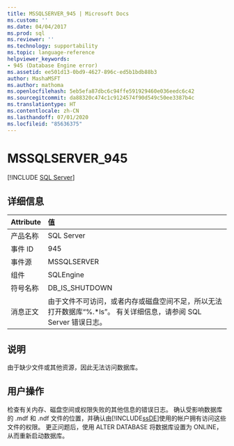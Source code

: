 ```yaml
---
title: MSSQLSERVER_945 | Microsoft Docs
ms.custom: ''
ms.date: 04/04/2017
ms.prod: sql
ms.reviewer: ''
ms.technology: supportability
ms.topic: language-reference
helpviewer_keywords:
- 945 (Database Engine error)
ms.assetid: ee501d13-0bd9-4627-896c-ed5b1bdb88b3
author: MashaMSFT
ms.author: mathoma
ms.openlocfilehash: 5eb5efa87dbc6c94ffe591929460e036eedc6c42
ms.sourcegitcommit: da88320c474c1c9124574f90d549c50ee3387b4c
ms.translationtype: HT
ms.contentlocale: zh-CN
ms.lasthandoff: 07/01/2020
ms.locfileid: "85636375"
---
```

# <a name="mssqlserver_945"></a>MSSQLSERVER_945
 [!INCLUDE [SQL Server](../../includes/applies-to-version/sqlserver.md)]
  
## <a name="details"></a>详细信息  
  
| Attribute | 值 |  
| :-------- | :---- |  
|产品名称|SQL Server|  
|事件 ID|945|  
|事件源|MSSQLSERVER|  
|组件|SQLEngine|  
|符号名称|DB_IS_SHUTDOWN|  
|消息正文|由于文件不可访问，或者内存或磁盘空间不足，所以无法打开数据库“%.*ls”。  有关详细信息，请参阅 SQL Server 错误日志。|  
  
## <a name="explanation"></a>说明  
由于缺少文件或其他资源，因此无法访问数据库。  
  
## <a name="user-action"></a>用户操作  
检查有关内存、磁盘空间或权限失败的其他信息的错误日志。 确认受影响数据库的 .mdf 和 .ndf 文件的位置，并确认由[!INCLUDE[ssDE](../../includes/ssde-md.md)]使用的帐户拥有访问这些文件的权限。 更正问题后，使用 ALTER DATABASE 将数据库设置为 ONLINE，从而重新启动数据库。  
  

